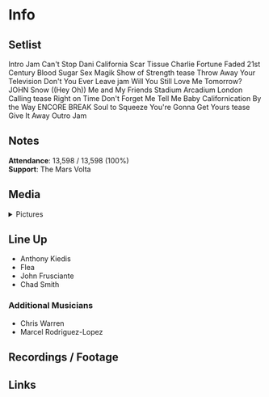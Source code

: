 # Info

## Setlist

Intro Jam
Can't Stop
Dani California
Scar Tissue
Charlie
Fortune Faded
21st Century
Blood Sugar Sex Magik
Show of Strength tease
Throw Away Your Television
Don't You Ever Leave jam
Will You Still Love Me Tomorrow? JOHN
Snow ((Hey Oh))
Me and My Friends
Stadium Arcadium
London Calling tease
Right on Time
Don't Forget Me
Tell Me Baby
Californication
By the Way
ENCORE BREAK
Soul to Squeeze
You're Gonna Get Yours tease
Give It Away
Outro Jam

## Notes

**Attendance**: 13,598 / 13,598 (100%)
<br>
**Support**: The Mars Volta

## Media 

<details>
  <summary>Pictures</summary>
  <!--<img alt="Setlist" title="Setlist" src="_.jpg" height="200" />
  <img alt="Flyer" title="Flyer" src="_.jpg" height="200" />
  <img alt="Clipper" title="Clipper" src="_.jpg" height="200" />
  <img alt="Ticket" title="Ticket" src="_.jpg" height="200" />
  -->
</details>

## Line Up

* Anthony Kiedis
* Flea
* John Frusciante
* Chad Smith

### Additional Musicians

* Chris Warren  
* Marcel Rodriguez-Lopez

## Recordings / Footage

## Links
